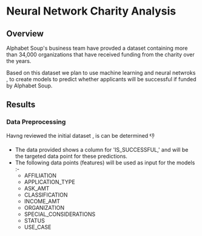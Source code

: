 # Neural Network Charity Analysis

## Overview

Alphabet Soup's business team have provded a dataset containing more than 34,000 organizations that have received funding from the charity over the years.

Based on this dataset we plan to use machine learning and neural netwroks , to create models to predict whether applicants will be successful if funded by Alphabet Soup.

## Results

### Data Preprocessing

Havng reviewed the initial dataset , is can be determined 👎

- The data provided shows a column for 'IS_SUCCESSFUL,' and will be the targeted data point for these predictions.
- The following data points (features) will be used as input for the models :- 
  - AFFILIATION
  - APPLICATION_TYPE
  - ASK_AMT
  - CLASSIFICATION
  - INCOME_AMT
  - ORGANIZATION
  - SPECIAL_CONSIDERATIONS
  - STATUS
  - USE_CASE

